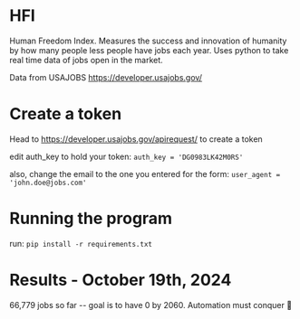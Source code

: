 # HFI
Human Freedom Index. Measures the success and innovation of humanity by how many people less people have jobs each year. Uses python to take real time data of jobs open in the market. 

Data from USAJOBS https://developer.usajobs.gov/

# Create a token
Head to https://developer.usajobs.gov/apirequest/ to create a token

edit auth_key to hold your token:
```auth_key = 'DG0983LK42M0RS'```

also, change the email to the one you entered for the form:
```user_agent = 'john.doe@jobs.com'```

# Running the program
run: 
```pip install -r requirements.txt```

# Results - October 19th, 2024

66,779 jobs so far -- goal is to have 0 by 2060. Automation must conquer 🚀
